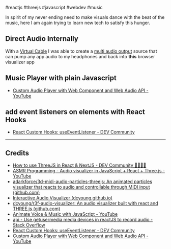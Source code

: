 #reactjs #threejs #javascript #webdev #music 

In spirit of my never ending need to make visuals dance with the beat of the music, here I am again trying to learn new tech to satisfy this hunger. 


## Direct Audio Internally 
With a [Virtual Cable](https://vb-audio.com/Cable/) I was able to create a [multi audio output](https://www.macrumors.com/how-to/output-mac-audio-two-pairs-headphones/#:~:text=How%20to%20Output%20Mac%20Audio%20to%20Two%20Audio,window%20and%20select%20Create%20Multi-Output%20Device.%20More%20items) source that can pump any app audio to my headphones and back into **this** browser visualizer app

## Music Player with plain Javascript
- [Custom Audio Player with Web Component and Web Audio API - YouTube](https://www.youtube.com/watch?v=rkqqBA6ohc0&t=10s)

## add event listeners on elements with React Hooks
- [React Custom Hooks: useEventListener - DEV Community](https://dev.to/adrianbdesigns/custom-react-hooks-useeventlistener-1kp#:~:text=React%20Custom%20Hooks%3A%20useEventListener%201%20addEventListener%20and%20removeEventListener,2%20Custom%20hook%20...%203%20Codepen%20example%20)


---
## Credits
- [How to use ThreeJS in React & NextJS - DEV Community 👩‍💻👨‍💻](https://dev.to/hnicolus/how-to-use-threejs-in-react-nextjs-4120#:~:text=npx%20create-next-app%40latest%20step%202%20-%20Install%20threejs%20and,root%20folder%20run%20%3A%20npm%20install%20three%20%40react-three%2Ffiber)
- [ASMR Programming - Audio visualizer in JavaScript + React + Three.js - YouTube](https://www.youtube.com/watch?v=lZRyPnoGxPQ)
- [adarkforce/3d-midi-audio-particles-threejs: An animated particles visualizer that reacts to audio and controllable through MIDI input (github.com)](https://github.com/adarkforce/3d-midi-audio-particles-threejs)
- [Interactive Audio Visualizer (dcyoung.github.io)](https://dcyoung.github.io/r3f-audio-visualizer/)
- [dcyoung/r3f-audio-visualizer: An audio visualizer built with react and THREE.js (github.com)](https://github.com/dcyoung/r3f-audio-visualizer)
- [Animate Voice & Music with JavaScript - YouTube](https://www.youtube.com/watch?v=qNEb9of714U&list=WL&index=244)
- [api - Use getusermedia media devices in reactJS to record audio - Stack Overflow](https://stackoverflow.com/questions/50431236/use-getusermedia-media-devices-in-reactjs-to-record-audio)
- [React Custom Hooks: useEventListener - DEV Community](https://dev.to/adrianbdesigns/custom-react-hooks-useeventlistener-1kp#:~:text=React%20Custom%20Hooks%3A%20useEventListener%201%20addEventListener%20and%20removeEventListener,2%20Custom%20hook%20...%203%20Codepen%20example%20)
- [Custom Audio Player with Web Component and Web Audio API - YouTube](https://www.youtube.com/watch?v=rkqqBA6ohc0&t=10s)
